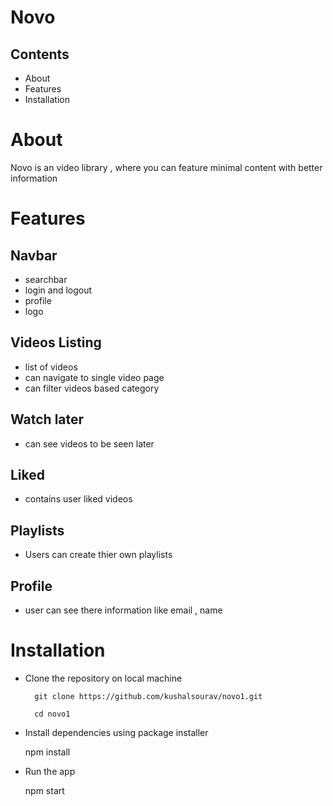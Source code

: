 # Novo

## Contents
* About
* Features
* Installation


# About 

  Novo is an video library , where you can feature minimal content with better information

# Features

## Navbar 

 - searchbar
 - login and logout
 - profile
 - logo
 
## Videos Listing
 - list of videos
 - can navigate to single video page
 - can filter videos based category

## Watch later

 - can see videos to be seen later


## Liked

 - contains user liked videos

## Playlists
  - Users can create thier own playlists

## Profile
 - user can see there information like email , name
  
  
# Installation
   * Clone the repository on local machine
   
           git clone https://github.com/kushalsourav/novo1.git
           
           cd novo1
   * Install dependencies using package installer
        <p> npm install </p>
     
   * Run the app
         <p>npm start</p>

 
